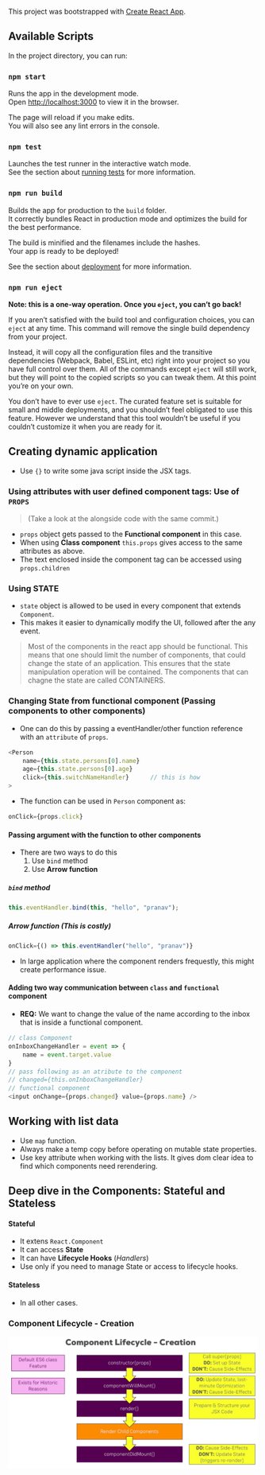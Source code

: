 This project was bootstrapped with [Create React App](https://github.com/facebook/create-react-app).

## Available Scripts

In the project directory, you can run:

### `npm start`

Runs the app in the development mode.<br>
Open [http://localhost:3000](http://localhost:3000) to view it in the browser.

The page will reload if you make edits.<br>
You will also see any lint errors in the console.

### `npm test`

Launches the test runner in the interactive watch mode.<br>
See the section about [running tests](https://facebook.github.io/create-react-app/docs/running-tests) for more information.

### `npm run build`

Builds the app for production to the `build` folder.<br>
It correctly bundles React in production mode and optimizes the build for the best performance.

The build is minified and the filenames include the hashes.<br>
Your app is ready to be deployed!

See the section about [deployment](https://facebook.github.io/create-react-app/docs/deployment) for more information.

### `npm run eject`

**Note: this is a one-way operation. Once you `eject`, you can’t go back!**

If you aren’t satisfied with the build tool and configuration choices, you can `eject` at any time. This command will remove the single build dependency from your project.

Instead, it will copy all the configuration files and the transitive dependencies (Webpack, Babel, ESLint, etc) right into your project so you have full control over them. All of the commands except `eject` will still work, but they will point to the copied scripts so you can tweak them. At this point you’re on your own.

You don’t have to ever use `eject`. The curated feature set is suitable for small and middle deployments, and you shouldn’t feel obligated to use this feature. However we understand that this tool wouldn’t be useful if you couldn’t customize it when you are ready for it.

## Creating dynamic application

- Use `{}` to write some java script inside the JSX tags.

### Using attributes with user defined component tags: Use of `PROPS`

> (Take a look at the alongside code with the same commit.)

- `props` object gets passed to the **Functional component** in this case.
- When using **Class component** `this.props` gives access to the same attributes as above.
- The text enclosed inside the component tag can be accessed using `props.children`

### Using STATE

- `state` object is allowed to be used in every component that extends `Component`.
- This makes it easier to dynamically modify the UI, followed after the any event.

> Most of the components in the react app should be functional. This means that one should limit the number of components, that could change the state of an application. This ensures that the state manipulation operation will be contained. The components that can chagne the state are called CONTAINERS.

### Changing State from functional component (Passing components to other components)

- One can do this by passing a eventHandler/other function reference with an `attribute` of `props`.

```javascript
<Person
    name={this.state.persons[0].name}
    age={this.state.persons[0].age}
    click={this.switchNameHandler}      // this is how
>
```

- The function can be used in `Person` component as:

```javascript
onClick={props.click}
```

#### Passing argument with the function to other components

- There are two ways to do this
  1. Use `bind` method
  2. Use **Arrow function**

##### `bind` method

```javascript
this.eventHandler.bind(this, "hello", "pranav");
```

##### Arrow function (This is costly)

```javascript
onClick={() => this.eventHandler("hello", "pranav")}
```

- In large application where the component renders frequestly, this might create performance issue.

#### Adding two way communication between `class` and `functional` component

- **REQ:** We want to change the value of the name according to the inbox that is inside a functional component.

```js
// class Component
onInboxChangeHandler = event => {
    name = event.target.value
}
// pass following as an atribute to the component
// changed={this.onInboxChangeHandler}
// functional component
<input onChange={props.changed} value={props.name} />
```

## Working with list data

- Use `map` function.
- Always make a temp copy before operating on mutable state properties.
- Use key attribute when working with the lists. It gives dom clear idea to find which components need rerendering.

## Deep dive in the Components: Stateful and Stateless

#### Stateful

- It extens `React.Component`
- It can access **State**
- It can have **Lifecycle Hooks** (_Handlers_)
- Use only if you need to manage State or access to lifecycle hooks.

#### Stateless

- In all other cases.

### Component Lifecycle - Creation

![component lifecycle](/assets/img/component_life.png)
